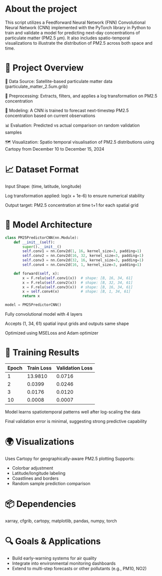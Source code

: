 # About the project
This script utilizes a Feedforward Neural Network (FNN) Convolutional Neural Network (CNN) implemented with the PyTorch library in Python to train and validate a model for predicting next-day concentrations of particulate matter (PM2.5 µm). It also includes spatio-temporal visualizations to illustrate the distribution of PM2.5 across both space and time. 
# 📂 Project Overview
📡 Data Source: Satellite-based particulate matter data (particulate_matter_2.5um.grib)

🧹 Preprocessing: Extracts, filters, and applies a log transformation on PM2.5 concentration

🧠 Modeling: A CNN is trained to forecast next-timestep PM2.5 concentration based on current observations

📊 Evaluation: Predicted vs actual comparison on random validation samples

🗺️ Visualization: Spatio temporal visualisation of PM2.5 distributions using Cartopy from December 10 to December 15, 2024


# 📈 Dataset Format
Input Shape: (time, latitude, longitude)

Log transformation applied: log(x + 1e-6) to ensure numerical stability

Output target: PM2.5 concentration at time t+1 for each spatial grid

# 🧠 Model Architecture
```python
class PM25PredictorCNN(nn.Module):
    def __init__(self):
        super().__init__()
        self.conv1 = nn.Conv2d(1, 16, kernel_size=3, padding=1)
        self.conv2 = nn.Conv2d(16, 32, kernel_size=3, padding=1)
        self.conv3 = nn.Conv2d(32, 16, kernel_size=3, padding=1)
        self.conv4 = nn.Conv2d(16, 1, kernel_size=3, padding=1)

    def forward(self, x):
        x = F.relu(self.conv1(x))  # shape: [B, 16, 34, 61]
        x = F.relu(self.conv2(x))  # shape: [B, 32, 34, 61]
        x = F.relu(self.conv3(x))  # shape: [B, 16, 34, 61]
        x = self.conv4(x)          # shape: [B, 1, 34, 61]
        return x

model = PM25PredictorCNN()
```
Fully convolutional model with 4 layers

Accepts (1, 34, 61) spatial input grids and outputs same shape

Optimized using MSELoss and Adam optimizer

# 🧪 Training Results
| Epoch | Train Loss | Validation Loss |
|-------|------------|-----------------|
| 1     | 13.9810    | 0.0716          |
| 2     | 0.0399     | 0.0246          |
| 3     | 0.0176     | 0.0120          |
| 10    | 0.0008     | 0.0007          |


Model learns spatiotemporal patterns well after log-scaling the data

Final validation error is minimal, suggesting strong predictive capability

# 🌍 Visualizations
Uses Cartopy for geographically-aware PM2.5 plotting
Supports:
- Colorbar adjustment
- Latitude/longitude labeling
- Coastlines and borders
- Random sample prediction comparison

# 📦 Dependencies
xarray,
cfgrib,
cartopy,
matplotlib,
pandas,
numpy,
torch

# 🔍 Goals & Applications
- Build early-warning systems for air quality
- Integrate into environmental monitoring dashboards
- Extend to multi-step forecasts or other pollutants (e.g., PM10, NO2)
